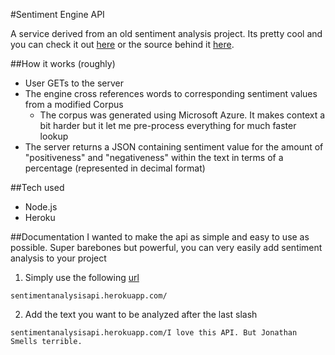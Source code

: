 #Sentiment Engine API

A service derived from an old sentiment analysis project. Its pretty cool and you can check it out [here](http://internetthoughts.net/) or the source behind it [here](https://github.com/Jspsun/WhatDoesTheInternetThink).


##How it works (roughly)
- User GETs to the server
- The engine cross references words to corresponding sentiment values from a modified Corpus
  - The corpus was generated using Microsoft Azure. It makes context a bit harder but it let me pre-process everything for much faster lookup
- The server returns a JSON containing sentiment value for the amount of "positiveness" and "negativeness" within the text in terms of a percentage (represented in decimal format)

##Tech used
- Node.js
- Heroku

##Documentation
I wanted to make the api as simple and easy to use as possible. Super barebones but powerful, you can very easily add sentiment analysis to your project

1. Simply use the following [url](sentimentanalysisapi.herokuapp.com/)
```
sentimentanalysisapi.herokuapp.com/
```

2. Add the text you want to be analyzed after the last slash
```
sentimentanalysisapi.herokuapp.com/I love this API. But Jonathan Smells terrible.
```
